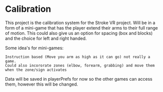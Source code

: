 # Calibration

This project is the calibration system for the Stroke VR project.
Will be in a form of a mini-game that has the player extend their arms to their full range of motion.
This could also give us an option for spacing (box and blocks) and the choice for left and right handed.

Some idea's for mini-games:

	Instruction based (Move you arm as high as it can go) not really a game.
	Could also incororate zones (elbow, forearm, grabbing) and move them when the zone/sign activates
  
  
Data will be saved in playerPrefs for now so the other games can access them, however this will be changed.
